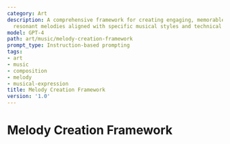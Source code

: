 ```yaml
---
category: Art
description: A comprehensive framework for creating engaging, memorable, and emotionally
  resonant melodies aligned with specific musical styles and technical requirements.
model: GPT-4
path: art/music/melody-creation-framework
prompt_type: Instruction-based prompting
tags:
- art
- music
- composition
- melody
- musical-expression
title: Melody Creation Framework
version: '1.0'
---
```


# Melody Creation Framework